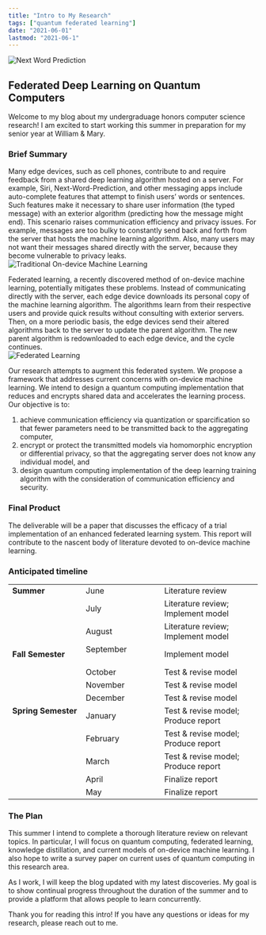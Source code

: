 ```yaml
---
title: "Intro to My Research" 
tags: ["quantum federated learning"] 
date: "2021-06-01" 
lastmod: "2021-06-1"
---
```


![Next Word Prediction](/qfl-research/static/images/next_word_prediction.png)

## Federated Deep Learning on Quantum Computers

Welcome to my blog about my undergraduage honors computer science research! I am excited to start working this summer in preparation for my senior year at William & Mary. 

### Brief Summary

Many edge devices, such as cell phones, contribute to and require feedback from a shared deep learning algorithm hosted on a server. For example, Siri, Next-Word-Prediction, and other messaging apps include auto-complete features that attempt to finish users’ words or sentences. Such features make it necessary to share user information (the typed message) with an exterior algorithm (predicting how the message might end). This scenario raises communication efficiency and privacy issues. For example, messages are too bulky to constantly send back and forth from the server that hosts the machine learning algorithm. Also, many users may not want their messages shared directly with the server, because they become vulnerable to privacy leaks. 
\
![Traditional On-device Machine Learning](/qfl-research/static/images/traditional.png)

Federated learning, a recently discovered method of on-device machine learning, potentially mitigates these problems. Instead of communicating directly with the server, each edge device downloads its personal copy of the machine learning algorithm. The algorithms learn from their respective users and provide quick results without consulting with exterior servers. Then, on a more periodic basis, the edge devices send their altered algorithms back to the server to update the parent algorithm. The new parent algorithm is redownloaded to each edge device, and the cycle continues. 
\
![Federated Learning](/qfl-research/static/images/fl.png)

Our research attempts to augment this federated system. We propose a framework that addresses current concerns with on-device machine learning. We intend to design a quantum computing implementation that reduces and encrypts shared data and accelerates the learning process. Our objective is to:

1. achieve communication efficiency via quantization or sparcification so that fewer parameters need to be transmitted back to the aggregating computer,
2. encrypt or protect the transmitted models via homomorphic encryption or differential privacy, so that the aggregating server does not know any individual model, and
3. design quantum computing implementation of the deep learning training algorithm with the consideration of communication efficiency and security.

### Final Product

The deliverable will be a paper that discusses the efficacy of a trial implementation of an enhanced federated learning system. This report will contribute to the nascent body of literature devoted to on-device machine learning.

### Anticipated timeline

|                               |                       |               |
| ---------                     | ----------            | ----------- |
| **Summer**                        | June                  | Literature review |
|                               | July                  | Literature review; Implement model |
|                               | August                | Literature review; Implement model |
| **Fall Semester**                | September &emsp;&emsp;&emsp;&emsp;&emsp;&emsp;| Implement model |
|                               | October               | Test & revise model |
|                               | November              | Test & revise model |
|                               | December              | Test & revise model |
| **Spring Semester** &emsp;&emsp;&emsp;  | January               | Test & revise model; Produce report|
|                               | February              | Test & revise model; Produce report |
|                               | March                 | Test & revise model; Produce report |
|                               | April                 | Finalize report |
|                               | May                   | Finalize report |

### The Plan

This summer I intend to complete a thorough literature review on relevant topics. In particular, I will focus on quantum computing, federated learning, knowledge distillation, and current models of on-device machine learning. I also hope to write a survey paper on current uses of quantum computing in this research area.

As I work, I will keep the blog updated with my latest discoveries. My goal is to show continual progress throughout the duration of the summer and to provide a platform that allows people to learn concurrently.

Thank you for reading this intro! If you have any questions or ideas for my research, please reach out to me.
